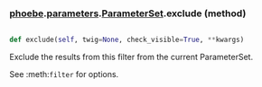 ### [phoebe](phoebe.md).[parameters](phoebe.parameters.md).[ParameterSet](phoebe.parameters.ParameterSet.md).exclude (method)


```py

def exclude(self, twig=None, check_visible=True, **kwargs)

```



Exclude the results from this filter from the current ParameterSet.

See :meth:`filter` for options.

